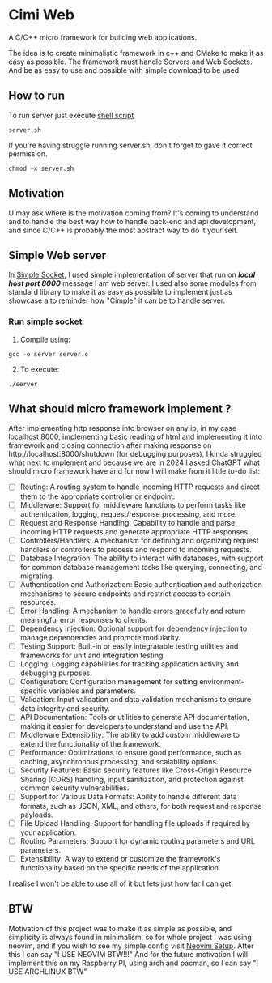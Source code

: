 # Cimi Web
A C/C++ micro framework for building web applications.

The idea is to create minimalistic framework in c++ and CMake to make it as easy as possible.
The framework must handle Servers and Web Sockets.
And be as easy to use and possible with simple download to be used

## How to run
To run server just execute [shell script](https://github.com/Yggdrasill501/cimi-web/blob/main/server.sh)
```
server.sh
```
If you're having struggle running server.sh, don't forget to gave it correct permission.
```
chmod +x server.sh
```

## Motivation
U may ask where is the motivation coming from? It's coming to understand and to handle the best way how to handle back-end and api development, 
and since C/C++ is probably the most abstract way to do it your self.

## Simple Web server
In [Simple Socket](https://github.com/Yggdrasill501/cimi-web/blob/main/simple_websocket/simple_socket.c), 
I used simple implementation of server that run on ***local host port 8000*** message I am web server.
I used also some modules from standard library to make it as easy as possible to implement just as showcase a to 
reminder how "Cimple" it can be to handle server. 

### Run simple socket
1. Compile using:
```
gcc -o server server.c
```
2. To execute:
```
./server
```

## What should micro framework implement ?
After implementing http response into browser on any ip, in my case [localhost 8000](http://localhost:8000/), 
implementing basic reading of html and implementing it into framework and closing connection after making 
response on http://localhost:8000/shutdown (for debugging purposes), I kinda struggled what next to implement and 
because we are in 2024 I asked ChatGPT what should micro framework have and for now 
I will make from it little to-do list:

- [ ] Routing: A routing system to handle incoming HTTP requests and direct them to the appropriate controller or endpoint.
- [ ] Middleware: Support for middleware functions to perform tasks like authentication, logging, request/response processing, and more.
- [ ] Request and Response Handling: Capability to handle and parse incoming HTTP requests and generate appropriate HTTP responses.
- [ ] Controllers/Handlers: A mechanism for defining and organizing request handlers or controllers to process and respond to incoming requests.
- [ ] Database Integration: The ability to interact with databases, with support for common database management tasks like querying, connecting, and migrating.
- [ ] Authentication and Authorization: Basic authentication and authorization mechanisms to secure endpoints and restrict access to certain resources.
- [ ] Error Handling: A mechanism to handle errors gracefully and return meaningful error responses to clients.
- [ ] Dependency Injection: Optional support for dependency injection to manage dependencies and promote modularity.
- [ ] Testing Support: Built-in or easily integratable testing utilities and frameworks for unit and integration testing.
- [ ] Logging: Logging capabilities for tracking application activity and debugging purposes.
- [ ] Configuration: Configuration management for setting environment-specific variables and parameters.
- [ ] Validation: Input validation and data validation mechanisms to ensure data integrity and security.
- [ ] API Documentation: Tools or utilities to generate API documentation, making it easier for developers to understand and use the API.
- [ ] Middleware Extensibility: The ability to add custom middleware to extend the functionality of the framework.
- [ ] Performance: Optimizations to ensure good performance, such as caching, asynchronous processing, and scalability options.
- [ ] Security Features: Basic security features like Cross-Origin Resource Sharing (CORS) handling, input sanitization, and protection against common security vulnerabilities.
- [ ] Support for Various Data Formats: Ability to handle different data formats, such as JSON, XML, and others, for both request and response payloads.
- [ ] File Upload Handling: Support for handling file uploads if required by your application.
- [ ] Routing Parameters: Support for dynamic routing parameters and URL parameters.
- [ ] Extensibility: A way to extend or customize the framework's functionality based on the specific needs of the application.

I realise I won't be able to use all of it but lets just how far I can get.

## BTW
Motivation of this project was to make it as simple as possible, and simplicity is always found in minimalism, so for whole project I was using neovim, and if you wish to see my simple config visit [Neovim Setup](https://github.com/Yggdrasill501/yggdrasill501_nvim_setup).
After this I can say "I USE NEOVIM BTW!!!"
And for the future motivation I will implement this on my Raspberry PI, using arch and pacman, so I can say "I USE ARCHLINUX BTW"
